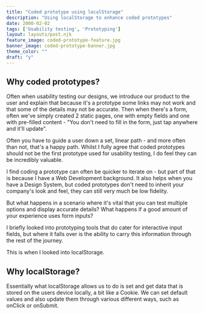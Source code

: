 ```yaml
---
title: "Coded prototype using localStorage"
description: "Using localStorage to enhance coded prototypes"
date: 2000-02-02
tags: ['Usability testing', 'Prototyping']
layout: layouts/post.njk
feature_image: coded-prototype-feature.jpg
banner_image: coded-prototype-banner.jpg
theme_color: ""
draft: "y"
---
```

## Why coded prototypes?

Often when usability testing our designs, we introduce our product to the user and explain that because it's a prototype some links may not work and that some of the details may not be accurate. Then when there's a form, often we've simply created 2 static pages, one with empty fields and one with pre-filled content - "You don't need to fill in the form, just tap anywhere and it'll update".

Often you have to guide a user down a set, linear path - and more often than not, that's a happy path. Whilst I fully agree that coded prototypes should not be the first prototype used for usability testing, I do feel they can be incredibly valuable.

I find coding a prototype can often be quicker to iterate on - but part of that is because I have a Web Development background. It also helps when you have a Design System, but coded prototypes don't need to inherit your company's look and feel, they can still very much be low fidelity.

But what happens in a scenario where it's vital that you can test multiple options and display accurate details? What happens if a good amount of your experience uses form inputs?

I briefly looked into prototyping tools that do cater for interactive input fields, but where it falls over is the ability to carry this information through the rest of the journey.

This is when I looked into localStorage.

## Why localStorage?

Essentially what localStorage allows us to do is set and get data that is stored on the users device locally, a bit like a Cookie. We can set default values and also update them through various different ways, such as onClick or onSubmit.
